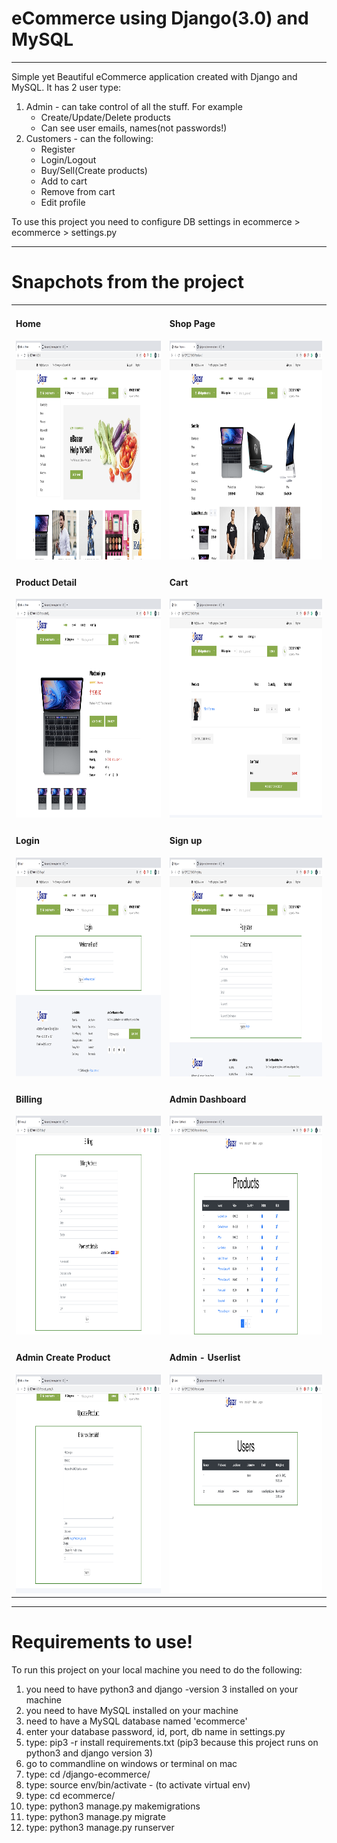 <h1>eCommerce using Django(3.0) and MySQL</h1>
<hr>
<p>Simple yet Beautiful eCommerce application created with Django and MySQL.
    It has 2 user type:
    <ol>
        <li>Admin - can take control of all the stuff. For example
            <ul>
                <li>Create/Update/Delete products</li>
                <li>Can see user emails, names(not passwords!)</li>
            </ul>
        </li>
        <li>Customers - can the following:
            <ul>
                <li>Register</li>
                <li>Login/Logout</li>
                <li>Buy/Sell(Create products)</li>
                <li>Add to cart</li>
                <li>Remove from cart</li>
                <li>Edit profile</li>
            </ul>
        </li>
    </ol>
</p>
<p>To use this project you need to configure DB settings in ecommerce > ecommerce > settings.py</p>

<hr>
<h1>Snapchots from the project</h2>
<table>
    <tr>
        <td>
            <h4>Home</h4>
            <img src="snapchots/home.png" alt="home" width="500px" height="350px">
        </td>
        <td>
            <h4>Shop Page</h4>
            <img src="snapchots/shop.png" alt="shop" width="500px" height="350px">
        </td>    
    </tr>
    <tr>
        <td>
            <h4>Product Detail</h4>
            <img src="snapchots/product-detail.png" alt="product detail" width="500px" height="350px">
        </td>
        <td>
            <h4>Cart</h4>
            <img src="snapchots/cart.png" alt="cart" width="500px" height="350px">
        </td>
    </tr>
    <tr>
        <td>
            <h4>Login</h4>
            <img src="snapchots/login.png" alt="login" width="500px" height="350px">
        </td>
        <td>
            <h4>Sign up</h4>
            <img src="snapchots/reg.png" alt="register" width="500px" height="350px">
        </td>
    </tr>
    <tr>
        <td>
            <h4>Billing</h4>
            <img src="snapchots/billing.png" alt="billing" width="500px" height="350px">
        </td>
        <td>
            <h4>Admin Dashboard</h4>
            <img src="snapchots/admin-dashboard.png" alt="admin dashboard" width="500px" height="350px">
        </td>
    </tr>
    <tr>
        <td>
            <h4>Admin Create Product</h4>
            <img src="snapchots/admin-product-create.png" alt="admin product create" width="500px" height="350px">
        </td>
        <td>
            <h4>Admin - Userlist</h4>
            <img src="snapchots/admin-userlist.png" alt="shop" width="500px" height="350px">
        </td>
    </tr>
</table>

<hr>
<h1>Requirements to use!</h1>
<p>To run this project on your local machine you need to do the following:
<ol>
    <li>you need to have python3 and django -version 3 installed on your machine</li>
    <li>you need to have MySQL installed on your machine</li>
    <li>need to have a MySQL database named 'ecommerce'</li>
    <li>enter your database password, id, port, db name in settings.py</li>
    <li>type: pip3 -r install requirements.txt (pip3 because this project runs on python3 and django version 3)</li>
    <li>go to commandline on windows or terminal on mac</li>
    <li>type: cd /django-ecommerce/</li>
    <li>type: source env/bin/activate - (to activate virtual env)</li>
    <li>type: cd ecommerce/</li>
    <li>type: python3 manage.py makemigrations</li>
    <li>type: python3 manage.py migrate</li>
    <li>type: python3 manage.py runserver</li>
</ol>
</p>

